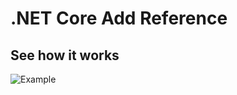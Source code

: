 # .NET Core Add Reference

## See how it works

![Example](https://github.com/AdrianWilczynski/.NETCoreAddReference/raw/master/img/example.gif)